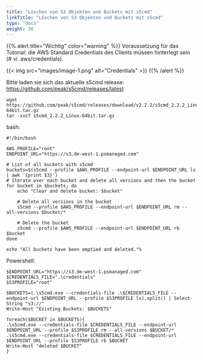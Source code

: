 ```yaml
---
title: "Löschen von S3 Objekten und Buckets mit s5cmd"
linkTitle: "Löschen von S3 Objekten und Buckets mit s5cmd"
type: "docs"
weight: 30
---
```




{{% alert title="Wichtig" color="warning" %}}
Voraussetzung für das Tutorial: die AWS Standard Credentials des Clients müssen hinterlegt sein (# vi .aws/credentials).

{{< img src="images/image-1.png" alt="Credentials" >}}
{{% /alert %}}

Bitte laden sie sich das aktuelle s5cmd release: https://github.com/peak/s5cmd/releases/latest

``` 
wget  https://github.com/peak/s5cmd/releases/download/v2.2.2/s5cmd_2.2.2_Linux-64bit.tar.gz
tar -xvzf s5cmd_2.2.2_Linux-64bit.tar.gz
```


bash:
```
#!/bin/bash
  
AWS_PROFILE="root"
ENDPOINT_URL="https://s3.de-west-1.psmanaged.com"
  
# List of all buckets with s5cmd
buckets=$(s5cmd --profile $AWS_PROFILE --endpoint-url $ENDPOINT_URL ls | awk '{print $3}')
# Iterate over each bucket and delete all versions and then the bucket
for bucket in $buckets; do
    echo "Clear and delete bucket: $bucket"
  
    # Delete all versions in the bucket
    s5cmd --profile $AWS_PROFILE --endpoint-url $ENDPOINT_URL rm --all-versions $bucket/*
  
    # Delete the bucket
    s5cmd --profile $AWS_PROFILE --endpoint-url $ENDPOINT_URL rb $bucket
done
  
echo "All buckets have been emptied and deleted."%
```
Powershell: 
```
$ENDPOINT_URL="https://s3.de-west-1.psmanaged.com"
$CREDENTIALS_FILE=".\credentials"
$S3PROFILE="root"
 
$BUCKETS=(.\s5cmd.exe --credentials-file .\$CREDENTIALS_FILE --endpoint-url $ENDPOINT_URL --profile $S3PROFILE ls).split() | Select-String "s3://"
Write-Host "Existing Buckets: $BUCKETS"
 
foreach($BUCKET in $BUCKETS){
.\s5cmd.exe --credentials-file $CREDENTIALS_FILE --endpoint-url $ENDPOINT_URL --profile $S3PROFILE rm --all-versions $BUCKET/*
.\s5cmd.exe --credentials-file $CREDENTIALS_FILE --endpoint-url $ENDPOINT_URL --profile $S3PROFILE rb $BUCKET
Write-Host "deleted $BUCKET"
}
```